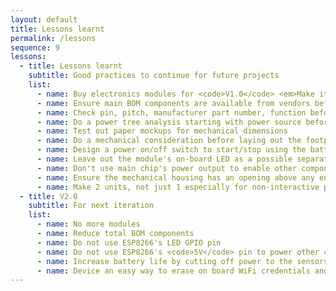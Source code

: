 ```yaml
---
layout: default
title: Lessons learnt
permalink: /lessons
sequence: 9
lessons:
  - title: Lessons learnt
    subtitle: Good practices to continue for future projects
    list:
      - name: Buy electronics modules for <code>V1.0</code> <em>Make it work, make it right, make it better</em>
      - name: Ensure main BOM components are available from vendors before schematic or layout
      - name: Check pin, pitch, manufacturer part number, function before buying BOM parts
      - name: Do a power tree analysis starting with power source before the schematic design
      - name: Test out paper mockups for mechanical dimensions
      - name: Do a mechanical consideration before laying out the footprint
      - name: Design a power on/off switch to start/stop using the battery
      - name: Leave out the module's on-board LED as a possible separate indicator E.g. Not linking <code>GPIO02</code> to <code>EN</code> for the shift register
      - name: Don't use main chip's power output to enable other components, use another GPIO pin. E.g. Not linking <code>5V</code> on WeMos to <code>Vin</code> of a sensor or shift register
      - name: Ensure the mechanical housing has an opening above any environmental sensors E.g humidity, UV index, air pressure
      - name: Make 2 units, not just 1 especially for non-interactive projects - one for deployment, one for iteration/testing
  - title: V2.0
    subtitle: For next iteration
    list:
      - name: No more modules
      - name: Reduce total BOM components
      - name: Do not use ESP8266's LED GPIO pin
      - name: Do not use ESP8266's <code>5V</code> pin to power other components
      - name: Increase battery life by cutting off power to the sensors during sleep
      - name: Device an easy way to erase on board WiFi credentials and cloud connectivity details without the need to flash and re-flash the erasing firmware E.g. press a button
---
```

